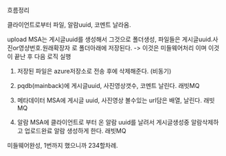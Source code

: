 흐름정리

클라이언트로부터 파일, 알람uuid, 코멘트 날라옴.

upload MSA는 게시글uuid를 생성해서 그것으로 폴더생성, 파일들은 게시글uuid.사진or영샹번호.원래확장자 로 폴더아래에 저장된다. -> 이것은 미들웨어처리 이며 이것이 끝난 후 다음 로직 실행

1. 저장된 파일은 azure저장소로 전송 후에
   삭제해준다. (비동기)

2. pqdb(mainback)에 게시글uuid, 사진영상갯수, 코멘트 날린다. 래빗MQ

3. 메타데이터 MSA에 게시글 uuid, 사진영상 볼수있는 url담은 배열, 날린다. 래빗MQ

4. 알람 MSA에 클라이언트로 부터 온 알람 uuid를 날려서 게시글생성중 알람삭제하고 업로드완료 알람 생성하게 한다. 래빗MQ

미들웨어완성, 1번까지 했으니까
234할차례.
